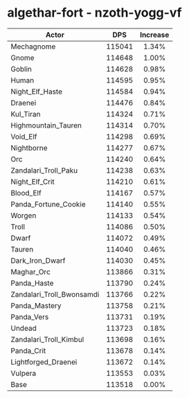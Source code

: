 # algethar-fort - nzoth-yogg-vf
| Actor | DPS | Increase |
|---|:---:|:---:|
|Mechagnome|115041|1.34%|
|Gnome|114648|1.00%|
|Goblin|114628|0.98%|
|Human|114595|0.95%|
|Night_Elf_Haste|114584|0.94%|
|Draenei|114476|0.84%|
|Kul_Tiran|114324|0.71%|
|Highmountain_Tauren|114314|0.70%|
|Void_Elf|114298|0.69%|
|Nightborne|114277|0.67%|
|Orc|114240|0.64%|
|Zandalari_Troll_Paku|114238|0.63%|
|Night_Elf_Crit|114210|0.61%|
|Blood_Elf|114167|0.57%|
|Panda_Fortune_Cookie|114140|0.55%|
|Worgen|114133|0.54%|
|Troll|114086|0.50%|
|Dwarf|114072|0.49%|
|Tauren|114040|0.46%|
|Dark_Iron_Dwarf|114030|0.45%|
|Maghar_Orc|113866|0.31%|
|Panda_Haste|113790|0.24%|
|Zandalari_Troll_Bwonsamdi|113766|0.22%|
|Panda_Mastery|113758|0.21%|
|Panda_Vers|113731|0.19%|
|Undead|113723|0.18%|
|Zandalari_Troll_Kimbul|113698|0.16%|
|Panda_Crit|113678|0.14%|
|Lightforged_Draenei|113672|0.14%|
|Vulpera|113553|0.03%|
|Base|113518|0.00%|
